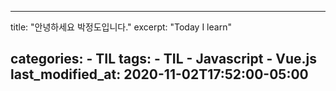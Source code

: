 


---
title: "안녕하세요 박정도입니다."
excerpt: "Today I learn"

categories:
    - TIL
tags:
    - TIL
    - Javascript
    - Vue.js
last_modified_at: 2020-11-02T17:52:00-05:00
---
